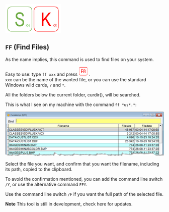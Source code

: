 [![Sidekick](Images/SKLogo.png)](../README.md)

## `FF` (Find Files)

As the name implies, this command is used to find files on your system.  

Easy to use: type `ff xxx` and press ![`F8`](Images/F8.png).  
`xxx` can be the name of the wanted file, or you can use the standard Windows wild cards, `?` and `*`. 

All the folders below the current folder, curdir(), will be searched.  

This is what I see on my machine with the command `ff *us*.*`:

![skff](./Images/skff.png)

Select the file you want, and confirm that you want the filename, including its path, copied to the clipboard. 

To avoid the confirmation mentioned, you can add the command line switch `/Y`, or use the alternative command `FFY`.  

Use the command line switch `/F` if you want the full path of the selected file.


**Note** This tool is still in development, check here for updates.

